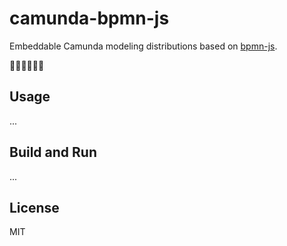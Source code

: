 # camunda-bpmn-js

Embeddable Camunda modeling distributions based on [bpmn-js](https://github.com/bpmn-io/bpmn-js).

🚧👷‍♀️👷‍♂️🚧

## Usage

...

## Build and Run

...

## License

MIT